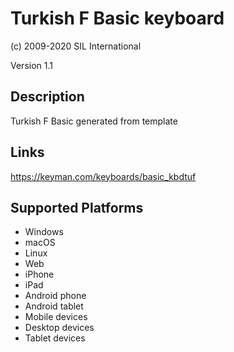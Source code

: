 Turkish F Basic keyboard
==============

(c) 2009-2020 SIL International

Version 1.1

Description
-----------

Turkish F Basic generated from template

Links
-----
https://keyman.com/keyboards/basic_kbdtuf

Supported Platforms
-------------------
 * Windows
 * macOS
 * Linux
 * Web
 * iPhone
 * iPad
 * Android phone
 * Android tablet
 * Mobile devices
 * Desktop devices
 * Tablet devices

